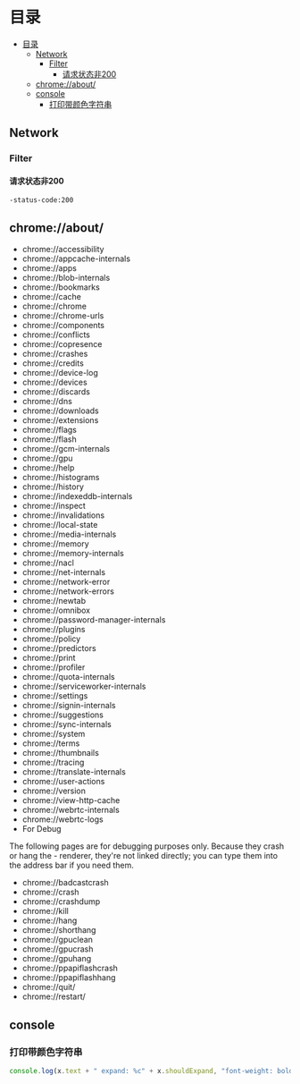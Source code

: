 # 目录
- [目录](#目录)
  - [Network](#network)
    - [Filter](#filter)
      - [请求状态非200](#请求状态非200)
  - [chrome://about/](#chromeabout)
  - [console](#console)
    - [打印带颜色字符串](#打印带颜色字符串)


## Network

### Filter

#### 请求状态非200

```
-status-code:200
```

## chrome://about/

- chrome://accessibility
- chrome://appcache-internals
- chrome://apps
- chrome://blob-internals
- chrome://bookmarks
- chrome://cache
- chrome://chrome
- chrome://chrome-urls
- chrome://components
- chrome://conflicts
- chrome://copresence
- chrome://crashes
- chrome://credits
- chrome://device-log
- chrome://devices
- chrome://discards
- chrome://dns
- chrome://downloads
- chrome://extensions
- chrome://flags
- chrome://flash
- chrome://gcm-internals
- chrome://gpu
- chrome://help
- chrome://histograms
- chrome://history
- chrome://indexeddb-internals
- chrome://inspect
- chrome://invalidations
- chrome://local-state
- chrome://media-internals
- chrome://memory
- chrome://memory-internals
- chrome://nacl
- chrome://net-internals
- chrome://network-error
- chrome://network-errors
- chrome://newtab
- chrome://omnibox
- chrome://password-manager-internals
- chrome://plugins
- chrome://policy
- chrome://predictors
- chrome://print
- chrome://profiler
- chrome://quota-internals
- chrome://serviceworker-internals
- chrome://settings
- chrome://signin-internals
- chrome://suggestions
- chrome://sync-internals
- chrome://system
- chrome://terms
- chrome://thumbnails
- chrome://tracing
- chrome://translate-internals
- chrome://user-actions
- chrome://version
- chrome://view-http-cache
- chrome://webrtc-internals
- chrome://webrtc-logs
- For Debug

The following pages are for debugging purposes only. Because they crash or hang the - renderer, they're not linked directly; you can type them into the address bar if you need them.
- chrome://badcastcrash
- chrome://crash
- chrome://crashdump
- chrome://kill
- chrome://hang
- chrome://shorthang
- chrome://gpuclean
- chrome://gpucrash
- chrome://gpuhang
- chrome://ppapiflashcrash
- chrome://ppapiflashhang
- chrome://quit/
- chrome://restart/

## console

### 打印带颜色字符串

``` js
console.log(x.text + " expand: %c" + x.shouldExpand, "font-weight: bold;color: red;");
```
